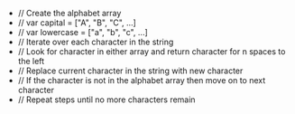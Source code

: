 - // Create the alphabet array
- // var capital = ["A", "B", "C", ...]
- // var lowercase = ["a", "b", "c", ...]
- // Iterate over each character in the string
- // Look for character in either array and return character for n spaces to the left
- // Replace current character in the string with new character
- // If the character is not in the alphabet array then move on to next character
- // Repeat steps until no more characters remain
